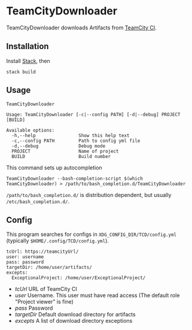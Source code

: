 # TeamCityDownloader

TeamCityDownloader downloads Artifacts from [TeamCity CI](https://www.jetbrains.com/teamcity/).

## Installation
Install [Stack](https://www.haskellstack.org/), then
```
stack build
```

## Usage

```
TeamCityDownloader

Usage: TeamCityDownloader [-c|--config PATH] [-d|--debug] PROJECT [BUILD]

Available options:
  -h,--help                Show this help text
  -c,--config PATH         Path to config yml file
  -d,--debug               Debug mode
  PROJECT                  Name of project
  BUILD                    Build number

```

This command sets up autocompletion
```
TeamCityDownloader --bash-completion-script $(which TeamCityDownloader) > /path/to/bash_completion.d/TeamCityDownloader
```
`/path/to/bash_completion.d/` is distribution dependent, but usually `/etc/bash_completion.d/`.

## Config

This program searches for configs in `XDG_CONFIG_DIR/TCD/config.yml` (typically `$HOME/.config/TCD/config.yml`).
```
tcUrl: https://teamcityUrl/
user: username
pass: password
targetDir: /home/user/artifacts/
excepts:
  ExceptionalProject: /home/user/ExceptionalProject/
```

* *tcUrl* URL of TeamCity CI
* *user* Username. This user must have read access (The default role "Project viewer" is fine)
* *pass* Password
* *targetDir* Default download directory for artifacts
* *excepts* A list of download directory exceptions
